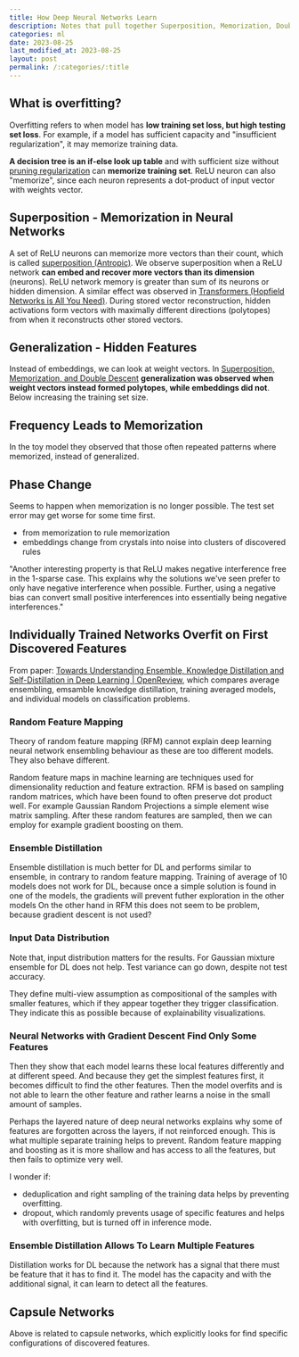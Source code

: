 ```yaml
---
title: How Deep Neural Networks Learn
description: Notes that pull together Superposition, Memorization, Double Descent, Ensembling to get insights.
categories: ml
date: 2023-08-25
last_modified_at: 2023-08-25
layout: post
permalink: /:categories/:title
---
```


## What is overfitting?

Overfitting refers to when model has **low training set loss, but high testing set loss**.
For example, if a model has sufficient capacity and "insufficient regularization", it may memorize training data.

**A decision tree is an if-else look up table** and with sufficient size without [pruning regularization](/ml/Neural-Network-Pruning-Explained) can **memorize training set**.
ReLU neuron can also "memorize", since each neuron represents a dot-product of input vector with weights vector.

## Superposition - Memorization in Neural Networks

A set of ReLU neurons can memorize more vectors than their count, which is called [superposition (Antropic)](https://transformer-circuits.pub/2022/toy_model/index.html).
We observe superposition when a ReLU network **can embed and recover more vectors than its dimension** (neurons).
ReLU network memory is greater than sum of its neurons or hidden dimension.
A similar effect was observed in [Transformers (Hopfield Networks is All You Need)](https://ml-jku.github.io/hopfield-layers/).
During stored vector reconstruction, hidden activations form vectors with maximally different directions (polytopes) from when it reconstructs other stored vectors.


## Generalization - Hidden Features
Instead of embeddings, we can look at weight vectors.
In [Superposition, Memorization, and Double Descent](https://transformer-circuits.pub/2023/toy-double-descent/index.html)
**generalization was observed when weight vectors instead formed polytopes, while embeddings did not**.
Below increasing the training set size.

## Frequency Leads to Memorization
In the toy model they observed that those often repeated patterns where memorized, instead of generalized.


## Phase Change
Seems to happen when memorization is no longer possible. The test set error may get worse for some time first.

- from memorization to rule memorization
- embeddings change from crystals into noise into clusters of discovered rules

"Another interesting property is that ReLU makes negative interference free in the 1-sparse case. This explains why the solutions we've seen prefer to only have negative interference when possible. Further, using a negative bias can convert small positive interferences into essentially being negative interferences."



## Individually Trained Networks Overfit on First Discovered Features

From paper: [Towards Understanding Ensemble, Knowledge Distillation and Self-Distillation in Deep Learning | OpenReview](https://openreview.net/forum?id=Uuf2q9TfXGA),
which compares average ensembling, emsamble knowledge distillation, training averaged models, and individual models on classification problems.

### Random Feature Mapping
Theory of random feature mapping (RFM) cannot explain deep learning neural network ensembling behaviour as these are too different models. They also behave different.

Random feature maps in machine learning are techniques used for dimensionality reduction and feature extraction.
RFM is based on sampling random matrices, which have been found to often preserve dot product well.
For example Gaussian Random Projections a simple element wise matrix sampling.
After these random features are sampled, then we can employ for example gradient boosting on them.

### Ensemble Distillation
Ensemble distillation is much better for DL and performs similar to ensemble, in contrary to random feature mapping.
Training of average of 10 models does not work for DL, because once a simple solution is found in one of the models, the gradients will prevent futher exploration in the other models
On the other hand in RFM this does not seem to be problem, because gradient descent is not used?

### Input Data Distribution
Note that, input distribution matters for the results.
For Gaussian mixture ensemble for DL does not help.
Test variance can go down, despite not test accuracy.

They define multi-view assumption as compositional of the samples with smaller features, which if they appear together they trigger classification.
They indicate this as possible because of explainability visualizations.

### Neural Networks with Gradient Descent Find Only Some Features
Then they show that each model learns these local features differently and at different speed.
And because they get the simplest features first, it becomes difficult to find the other features.
Then the model overfits and is not able to learn the other feature and rather learns a noise in the small amount of samples.

Perhaps the layered nature of deep neural networks explains why some of features are forgotten across the layers, if not reinforced enough.
This is what multiple separate training helps to prevent.
Random feature mapping and boosting as it is more shallow and has access to all the features, but then fails to optimize very well.

I wonder if:
- deduplication and right sampling of the training data helps by preventing overfitting.
- dropout, which randomly prevents usage of specific features and helps with overfitting, but is turned off in inference mode.

### Ensemble Distillation Allows To Learn Multiple Features
Distillation works for DL because the network has a signal that there must be feature that it has to find it.
The model has the capacity and with the additional signal, it can learn to detect all the features.



## Capsule Networks
Above is related to capsule networks, which explicitly looks for find specific configurations of discovered features.


